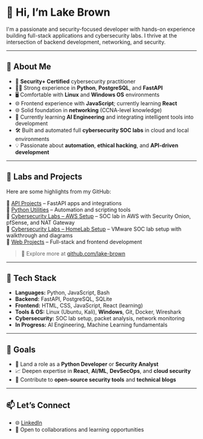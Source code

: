 # 👋 Hi, I’m Lake Brown

I'm a passionate and security-focused developer with hands-on experience building full-stack applications and cybersecurity labs. I thrive at the intersection of backend development, networking, and security.

---

## 🧠 About Me

- 🔐 **Security+ Certified** cybersecurity practitioner  
- 🧑‍💻 Strong experience in **Python**, **PostgreSQL**, and **FastAPI**  
- 🖥️ Comfortable with **Linux** and **Windows OS** environments  
- 🌐 Frontend experience with **JavaScript**; currently learning **React**  
- 🌐 Solid foundation in **networking** (CCNA-level knowledge)  
- 🧠 Currently learning **AI Engineering** and integrating intelligent tools into development  
- 🛠️ Built and automated full **cybersecurity SOC labs** in cloud and local environments  
- 💡 Passionate about **automation**, **ethical hacking**, and **API-driven development**

---

## 🧪 Labs and Projects

Here are some highlights from my GitHub:

🔸 [API Projects](https://github.com/lake-brown/API) – FastAPI apps and integrations  
🔸 [Python Utilities](https://github.com/lake-brown/Python_Projects) – Automation and scripting tools  
🔸 [Cybersecurity Labs – AWS Setup](https://github.com/lake-brown/AWS-SOCLab) – SOC lab in AWS with Security Onion, pfSense, and NAT Gateway  
🔸 [Cybersecurity Labs – HomeLab Setup](https://github.com/lake-brown/SOC--HomeLab) – VMware SOC lab setup with walkthrough and diagrams  
🔸 [Web Projects](https://github.com/lake-brown?tab=repositories&q=javascript&type=&language=) – Full-stack and frontend development

> 🔗 Explore more at [github.com/lake-brown](https://github.com/lake-brown)

---

## 🧰 Tech Stack

- **Languages:** Python, JavaScript, Bash  
- **Backend:** FastAPI, PostgreSQL, SQLite  
- **Frontend:** HTML, CSS, JavaScript, React (learning)  
- **Tools & OS:** Linux (Ubuntu, Kali), **Windows**, Git, Docker, Wireshark  
- **Cybersecurity:** SOC lab setup, packet analysis, network monitoring  
- **In Progress:** AI Engineering, Machine Learning fundamentals

---

## 🎯 Goals

- 🚀 Land a role as a **Python Developer** or **Security Analyst**  
- 📈 Deepen expertise in **React**, **AI/ML**, **DevSecOps**, and **cloud security**  
- 💼 Contribute to **open-source security tools** and **technical blogs**

---

## 📫 Let’s Connect

- 🌐 [LinkedIn](https://www.linkedin.com/in/lakelyne-brown) 
- 💬 Open to collaborations and learning opportunities
